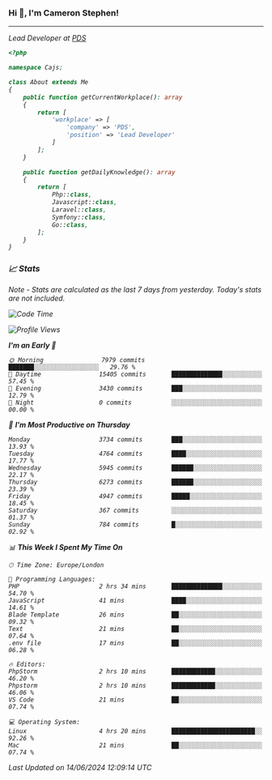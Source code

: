 ### Hi 👋, I'm Cameron Stephen!
<hr>
<p><em>Lead Developer at <a href="https://prindatasolutions.co.uk">PDS</a></p>


```php
<?php

namespace Cajs;

class About extends Me
{
    public function getCurrentWorkplace(): array
    {
        return [
            'workplace' => [
                'company' => 'PDS',
                'position' => 'Lead Developer'
            ]
        ];
    }

    public function getDailyKnowledge(): array
    {
        return [
            Php::class,
            Javascript::class,
            Laravel::class,
            Symfony::class,
            Go::class,
        ];
    }
}
```

### 📈 Stats
<p><em>Note - Stats are calculated as the last 7 days from yesterday. Today's stats are not included.</em></p>


<!--START_SECTION:waka-->
![Code Time](http://img.shields.io/badge/Code%20Time-3%2C841%20hrs%2029%20mins-blue)

![Profile Views](http://img.shields.io/badge/Profile%20Views-0-blue)

**I'm an Early 🐤** 

```text
🌞 Morning                7979 commits        ███████░░░░░░░░░░░░░░░░░░   29.76 % 
🌆 Daytime                15405 commits       ██████████████░░░░░░░░░░░   57.45 % 
🌃 Evening                3430 commits        ███░░░░░░░░░░░░░░░░░░░░░░   12.79 % 
🌙 Night                  0 commits           ░░░░░░░░░░░░░░░░░░░░░░░░░   00.00 % 
```
📅 **I'm Most Productive on Thursday** 

```text
Monday                   3734 commits        ███░░░░░░░░░░░░░░░░░░░░░░   13.93 % 
Tuesday                  4764 commits        ████░░░░░░░░░░░░░░░░░░░░░   17.77 % 
Wednesday                5945 commits        ██████░░░░░░░░░░░░░░░░░░░   22.17 % 
Thursday                 6273 commits        ██████░░░░░░░░░░░░░░░░░░░   23.39 % 
Friday                   4947 commits        █████░░░░░░░░░░░░░░░░░░░░   18.45 % 
Saturday                 367 commits         ░░░░░░░░░░░░░░░░░░░░░░░░░   01.37 % 
Sunday                   784 commits         █░░░░░░░░░░░░░░░░░░░░░░░░   02.92 % 
```


📊 **This Week I Spent My Time On** 

```text
🕑︎ Time Zone: Europe/London

💬 Programming Languages: 
PHP                      2 hrs 34 mins       ██████████████░░░░░░░░░░░   54.70 % 
JavaScript               41 mins             ████░░░░░░░░░░░░░░░░░░░░░   14.61 % 
Blade Template           26 mins             ██░░░░░░░░░░░░░░░░░░░░░░░   09.32 % 
Text                     21 mins             ██░░░░░░░░░░░░░░░░░░░░░░░   07.64 % 
.env file                17 mins             ██░░░░░░░░░░░░░░░░░░░░░░░   06.28 % 

🔥 Editors: 
PhpStorm                 2 hrs 10 mins       ████████████░░░░░░░░░░░░░   46.20 % 
Phpstorm                 2 hrs 10 mins       ████████████░░░░░░░░░░░░░   46.06 % 
VS Code                  21 mins             ██░░░░░░░░░░░░░░░░░░░░░░░   07.74 % 

💻 Operating System: 
Linux                    4 hrs 20 mins       ███████████████████████░░   92.26 % 
Mac                      21 mins             ██░░░░░░░░░░░░░░░░░░░░░░░   07.74 % 
```


 Last Updated on 14/06/2024 12:09:14 UTC
<!--END_SECTION:waka-->
